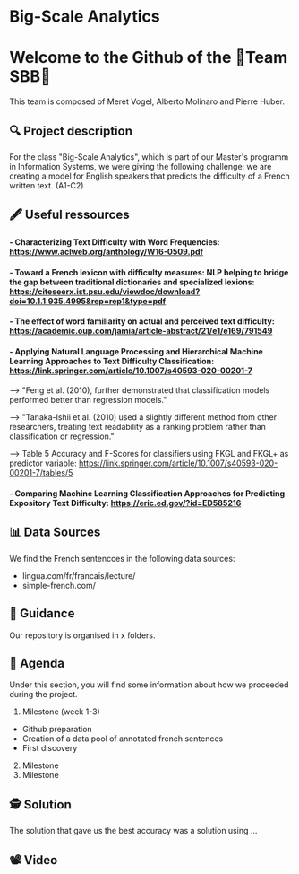 # Big-Scale Analytics
# Welcome to the Github of the **🚅Team SBB🚅**
This team is composed of Meret Vogel, Alberto Molinaro and Pierre Huber.

## 🔍 Project description
For the class "Big-Scale Analytics", which is part of our Master's programm in Information Systems, we were giving the following challenge: we are creating a model for English speakers that predicts the difficulty of a French written text. (A1-C2)

## 🖋 Useful ressources

#### - Characterizing Text Difficulty with Word Frequencies: https://www.aclweb.org/anthology/W16-0509.pdf

#### - Toward a French lexicon with difficulty measures: NLP helping to bridge the gap between traditional dictionaries and specialized lexions: https://citeseerx.ist.psu.edu/viewdoc/download?doi=10.1.1.935.4995&rep=rep1&type=pdf

#### - The effect of word familiarity on actual and perceived text difficulty: https://academic.oup.com/jamia/article-abstract/21/e1/e169/791549

#### - Applying Natural Language Processing and Hierarchical Machine Learning Approaches to Text Difficulty Classification: https://link.springer.com/article/10.1007/s40593-020-00201-7

--> "Feng et al. (2010), further demonstrated that classification models performed better than regression models."

--> "Tanaka-Ishii et al. (2010) used a slightly different method from other researchers, treating text readability as a ranking problem rather than classification or regression."

--> Table 5 Accuracy and F-Scores for classifiers using FKGL and FKGL+ as predictor variable: https://link.springer.com/article/10.1007/s40593-020-00201-7/tables/5

#### - Comparing Machine Learning Classification Approaches for Predicting Expository Text Difficulty: https://eric.ed.gov/?id=ED585216

## 📊 Data Sources

We find the French sentencces in the following data sources:
* lingua.com/fr/francais/lecture/
* simple-french.com/

## 🦮 Guidance

Our repository is organised in x folders.

## 📅 Agenda

Under this section, you will find some information about how we proceeded during the project.

1. Milestone (week 1-3)
* Github preparation
* Creation of a data pool of annotated french sentences
* First discovery
2. Milestone
3. Milestone

## 🕵️ Solution

The solution that gave us the best accuracy was a solution using ...

## 📽️ Video
